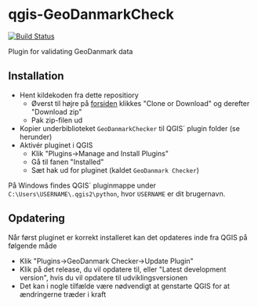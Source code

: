 # qgis-GeoDanmarkCheck

[![Build Status](https://travis-ci.org/Septima/qgis-GeoDanmarkCheck.svg?branch=master)](https://travis-ci.org/Septima/qgis-GeoDanmarkCheck)

Plugin for validating GeoDanmark data

## Installation
- Hent kildekoden fra dette repositiory 
  - Øverst til højre på [forsiden](https://github.com/Septima/qgis-GeoDanmarkCheck) klikkes "Clone or Download" og derefter "Download zip" 
  - Pak zip-filen ud
- Kopier underbiblioteket `GeoDanmarkChecker` til QGIS´ plugin folder (se herunder)
- Aktivér pluginet i QGIS
  - Klik "Plugins->Manage and Install Plugins" 
  - Gå til fanen "Installed" 
  - Sæt hak ud for pluginet (kaldet `GeoDanmark Checker`)

På Windows findes QGIS´ pluginmappe under `C:\Users\USERNAME\.qgis2\python`, hvor `USERNAME` er dit brugernavn.

## Opdatering
Når først pluginet er korrekt installeret kan det opdateres inde fra QGIS på følgende måde
- Klik "Plugins->GeoDanmark Checker->Update Plugin"
- Klik på det release, du vil opdatere til, eller "Latest development version", hvis du vil opdatere til udviklingsversionen
- Det kan i nogle tilfælde være nødvendigt at genstarte QGIS for at ændringerne træder i kraft
